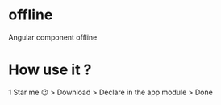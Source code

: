 # offline
Angular component offline

# How use it ?
1 Star me 😉 > Download > Declare in the app module > Done
